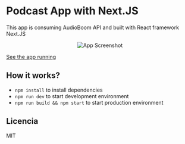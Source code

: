 # Podcast App with Next.JS

This app is consuming AudioBoom API and built with React framework Next.JS

<p align="center">
  <img src='https://i.imgur.com/jy5buWH.png' alt='App Screenshot' />
</p>

[See the app running](https://podcast-app.eciudad.now.sh/)

## How it works?

- `npm install` to install dependencies
- `npm run dev` to start development environment
- `npm run build && npm start` to start production environment

## Licencia

MIT
